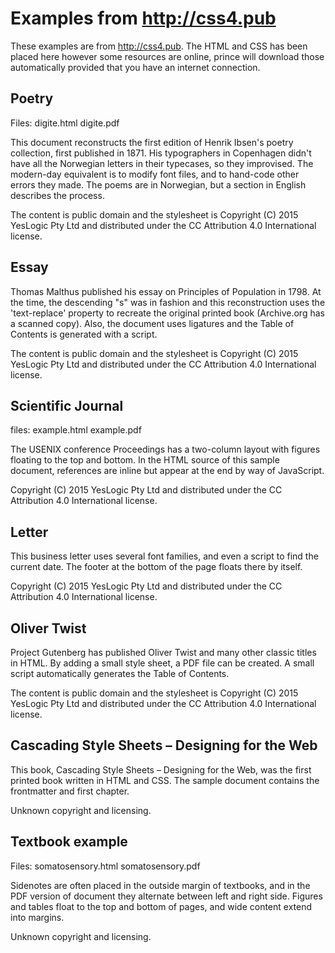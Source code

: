 
# Examples from http://css4.pub

These examples are from http://css4.pub.  The HTML and CSS has been placed
here however some resources are online, prince will download those
automatically provided that you have an internet connection.

## Poetry

Files: digite.html digite.pdf

This document reconstructs the first edition of Henrik Ibsen's poetry
collection, first published in 1871. His typographers in Copenhagen didn't
have all the Norwegian letters in their typecases, so they improvised. The
modern-day equivalent is to modify font files, and to hand-code other errors
they made. The poems are in Norwegian, but a section in English describes
the process.

The content is public domain and the stylesheet is Copyright (C) 2015
YesLogic Pty Ltd and distributed under the CC Attribution 4.0 International
license.

## Essay

Thomas Malthus published his essay on Principles of Population in 1798. At
the time, the descending "s" was in fashion and this reconstruction uses the
'text-replace' property to recreate the original printed book (Archive.org
has a scanned copy). Also, the document uses ligatures and the Table of
Contents is generated with a script.

The content is public domain and the stylesheet is Copyright (C) 2015
YesLogic Pty Ltd and distributed under the CC Attribution 4.0 International
license.

## Scientific Journal

files: example.html example.pdf

The USENIX conference Proceedings has a two-column layout with figures
floating to the top and bottom. In the HTML source of this sample document,
references are inline but appear at the end by way of JavaScript.

Copyright (C) 2015 YesLogic Pty Ltd and distributed under the CC Attribution
4.0 International license.

## Letter

This business letter uses several font families, and even a script to find
the current date. The footer at the bottom of the page floats there by
itself.

Copyright (C) 2015 YesLogic Pty Ltd and distributed under the CC Attribution
4.0 International license.

## Oliver Twist

Project Gutenberg has published Oliver Twist and many other classic titles
in HTML. By adding a small style sheet, a PDF file can be created. A small
script automatically generates the Table of Contents.

The content is public domain and the stylesheet is Copyright (C) 2015
YesLogic Pty Ltd and distributed under the CC Attribution 4.0 International
license.

## Cascading Style Sheets – Designing for the Web

This book, Cascading Style Sheets – Designing for the Web, was the first
printed book written in HTML and CSS. The sample document contains the
frontmatter and first chapter. 

Unknown copyright and licensing.

## Textbook example

Files: somatosensory.html somatosensory.pdf

Sidenotes are often placed in the outside margin of textbooks, and in the
PDF version of document they alternate between left and right side. Figures
and tables float to the top and bottom of pages, and wide content extend
into margins. 

Unknown copyright and licensing.

